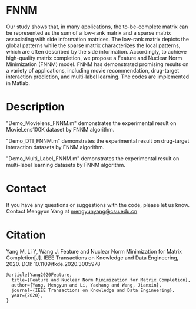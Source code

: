 # FNNM
Our study shows that, in many applications, the to-be-complete matrix can be represented as the sum of a low-rank matrix and a sparse matrix associating with side information matrices. The low-rank matrix depicts the global patterns while the sparse matrix characterizes the local patterns, which are often described by the side information. Accordingly, to achieve high-quality matrix completion, we propose a Feature and Nuclear Norm Minimization (FNNM) model. FNNM has demonstrated promising results on a variety of applications, including movie recommendation, drug-target interaction prediction, and multi-label learning. The codes are implemented in Matlab.

# Description

"Demo_Movielens_FNNM.m" demonstrates the experimental result on MovieLens100K dataset by FNNM algorithm.

"Demo_DTI_FNNM.m" demonstrates the experimental result on drug-target interaction datasets by FNNM algorithm.

"Demo_Multi_Label_FNNM.m" demonstrates the experimental result on multi-label learning datasets by FNNM algorithm.

# Contact

If you have any questions or suggestions with the code, please let us know. Contact Mengyun Yang at mengyunyang@csu.edu.cn

# Citation

Yang M, Li Y, Wang J. Feature and Nuclear Norm Minimization for Matrix Completion[J]. IEEE Transactions on Knowledge and Data Engineering, 2020. DOI: 10.1109/tkde.2020.3005978

```
@article{Yang2020Feature,
  title={Feature and Nuclear Norm Minimization for Matrix Completion},
  author={Yang, Mengyun and Li, Yaohang and Wang, Jianxin},
  journal={IEEE Transactions on Knowledge and Data Engineering},
  year={2020},
}
```
